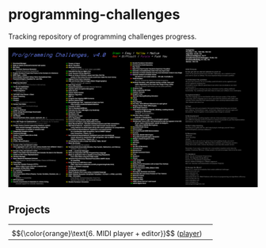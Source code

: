 # programming-challenges

Tracking repository of programming challenges progress.

![image](programming-challenges-v4.0.png)

## Projects

<table>
<tr>
<th> </th>
<th> </th>
</tr>
<tr>
  <td> $${\color{orange}\text{6. MIDI player + editor}}$$ (<a href="https://github.com/PatriotRossii/MeowIDI">player</a>) </td>
<td> </td>
</tr>
</table>
